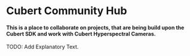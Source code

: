 # Cubert Community Hub
#### This is a place to collaborate on projects, that are being build upon the Cubert SDK and work with Cubert Hyperspectral Cameras. 

TODO: Add Explanatory Text. 
